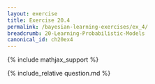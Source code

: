 ```yaml
---
layout: exercise
title: Exercise 20.4
permalink: /bayesian-learning-exercises/ex_4/
breadcrumb: 20-Learning-Probabilistic-Models
canonical_id: ch20ex4
---
```


{% include mathjax_support %}
<div id="hiddden">{% include_relative question.md %}</div>